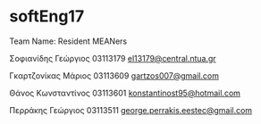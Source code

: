 # softEng17

Team Name: Resident MEANers

Σοφιανίδης Γεώργιος 03113179 el13179@central.ntua.gr 

Γκαρτζονίκας Μάριος 03113609 gartzos007@gmail.com

Θάνος Κωνσταντίνος 03113601 konstantinost95@hotmail.com

Περράκης Γεώργιος 03113511 george.perrakis.eestec@gmail.com

